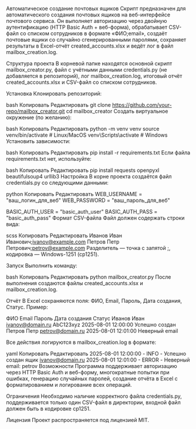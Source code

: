 Автоматическое создание почтовых ящиков
Скрипт предназначен для автоматического создания почтовых ящиков на веб-интерфейсе почтового сервиса. Он выполняет авторизацию через двойную аутентификацию (HTTP Basic Auth + веб-форма), обрабатывает CSV-файл со списком сотрудников в формате «ФИО;email», создаёт почтовые ящики со случайно сгенерированными паролями, сохраняет результаты в Excel-отчёт created_accounts.xlsx и ведёт лог в файл mailbox_creation.log.

Структура проекта
В корневой папке находятся основной скрипт mailbox_creator.py, файл с учётными данными credentials.py (не добавляется в репозиторий), лог mailbox_creation.log, итоговый отчёт created_accounts.xlsx и CSV-файл со списком сотрудников.

Установка
Клонировать репозиторий:

bash
Копировать
Редактировать
git clone https://github.com/your-repo/mailbox_creator.git
cd mailbox_creator
Создать виртуальное окружение (по желанию):

bash
Копировать
Редактировать
python -m venv venv
source venv/bin/activate    # Linux/MacOS
venv\Scripts\activate       # Windows
Установить зависимости:

bash
Копировать
Редактировать
pip install -r requirements.txt
Если файла requirements.txt нет, используйте:

bash
Копировать
Редактировать
pip install requests openpyxl beautifulsoup4 urllib3
Настройка
В корне проекта создаётся файл credentials.py со следующими данными:

python
Копировать
Редактировать
WEB_USERNAME = "ваш_логин_для_веб"
WEB_PASSWORD = "ваш_пароль_для_веб"

BASIC_AUTH_USER = "basic_auth_user"
BASIC_AUTH_PASS = "basic_auth_pass"
Формат CSV-файла
Файл должен содержать строки вида:

scss
Копировать
Редактировать
Иванов Иван Иванович;ivanov@example.com
Петров Петр Петрович;petrov@example.com
Разделитель — точка с запятой ;, кодировка — Windows-1251 (cp1251).

Запуск
Выполнить команду:

bash
Копировать
Редактировать
python mailbox_creator.py
После выполнения создаются файлы created_accounts.xlsx и mailbox_creation.log.

Отчёт
В Excel сохраняются поля: ФИО, Email, Пароль, Дата создания, Статус. Пример:

ФИО	Email	Пароль	Дата создания	Статус
Иванов Иван	ivanov@domain.ru	AbC123xyz	2025-08-01 12:00:00	Успешно создан
Петров Петр	petrov@domain.ru		2025-08-01 12:01:00	Неверный email

Все действия логируются в mailbox_creation.log в формате:

yaml
Копировать
Редактировать
2025-08-01 12:00:00 - INFO - Успешно создан ящик ivanov@domain.ru
2025-08-01 12:01:00 - ERROR - Неверный email: petrov
Возможности
Программа поддерживает авторизацию через HTTP Basic Auth и веб-форму, многократные попытки при ошибках, генерацию случайных паролей, создание отчёта в Excel с форматированием и логирование всех операций.

Ограничения
Необходимо наличие корректного файла credentials.py, поддерживается только один CSV-файл в директории, входной файл должен быть в кодировке cp1251.

Лицензия
Проект распространяется под лицензией MIT.
